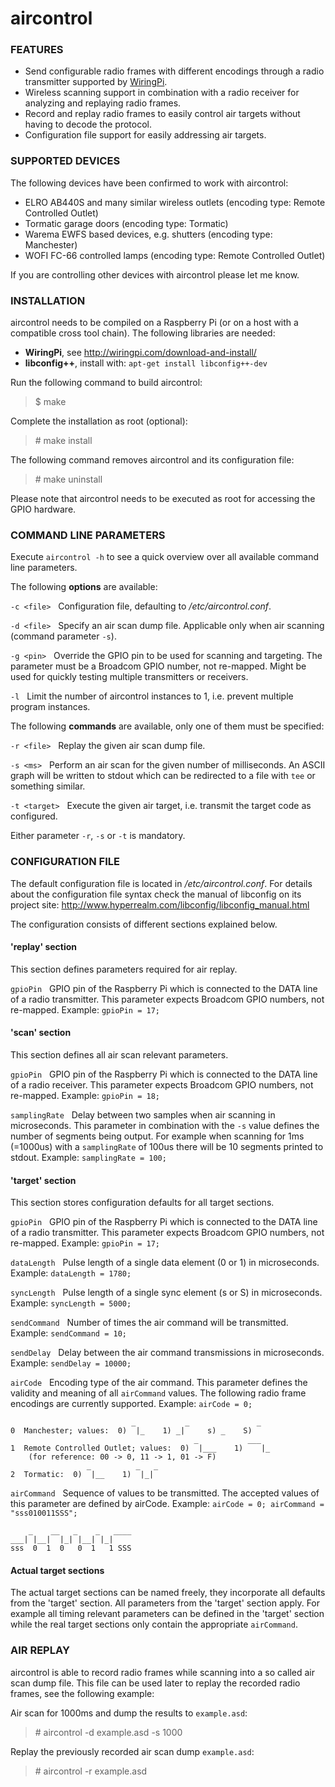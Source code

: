# **aircontrol**

### **FEATURES**

* Send configurable radio frames with different encodings through a radio transmitter supported by [WiringPi](http://wiringpi.com/).
* Wireless scanning support in combination with a radio receiver for analyzing and replaying radio frames.
* Record and replay radio frames to easily control air targets without having to decode the protocol.
* Configuration file support for easily addressing air targets.


### **SUPPORTED DEVICES**

The following devices have been confirmed to work with aircontrol: 
* ELRO AB440S and many similar wireless outlets (encoding type: Remote Controlled Outlet)
* Tormatic garage doors (encoding type: Tormatic)
* Warema EWFS based devices, e.g. shutters (encoding type: Manchester)
* WOFI FC-66 controlled lamps (encoding type: Remote Controlled Outlet) 

If you are controlling other devices with aircontrol please let me know.


### **INSTALLATION**

aircontrol needs to be compiled on a Raspberry Pi (or on a host with a compatible cross tool chain). The following libraries are needed:

* **WiringPi**, see <http://wiringpi.com/download-and-install/>
* **libconfig++**, install with: `apt-get install libconfig++-dev`

Run the following command to build aircontrol:
> $ make

Complete the installation as root (optional):
> \# make install

The following command removes aircontrol and its configuration file:
> \# make uninstall

Please note that aircontrol needs to be executed as root for accessing the GPIO hardware.


### **COMMAND LINE PARAMETERS**

Execute `aircontrol -h` to see a quick overview over all available command line parameters.

The following **options** are available:

`-c <file>` &nbsp; Configuration file, defaulting to */etc/aircontrol.conf*.

`-d <file>` &nbsp; Specify an air scan dump file. Applicable only when air scanning (command parameter `-s`).

`-g <pin>` &nbsp; Override the GPIO pin to be used for scanning and targeting. The parameter must be a Broadcom GPIO number, not re-mapped. Might be used for quickly testing multiple transmitters or receivers.

`-l` &nbsp; Limit the number of aircontrol instances to 1, i.e. prevent multiple program instances.

The following **commands** are available, only one of them must be specified:

`-r <file>` &nbsp; Replay the given air scan dump file.

`-s <ms>` &nbsp; Perform an air scan for the given number of milliseconds. An ASCII graph will be written to stdout which can be redirected to a file with `tee` or something similar.

`-t <target>` &nbsp; Execute the given air target, i.e. transmit the target code as configured.

Either parameter `-r`, `-s` or `-t` is mandatory.


### **CONFIGURATION FILE**

The default configuration file is located in */etc/aircontrol.conf*. For details about the configuration file syntax check the manual of libconfig on its project site: <http://www.hyperrealm.com/libconfig/libconfig_manual.html>

The configuration consists of different sections explained below.

#### 'replay' section

This section defines parameters required for air replay.

`gpioPin` &nbsp; GPIO pin of the Raspberry Pi which is connected to the DATA line of a radio transmitter. This parameter expects Broadcom GPIO numbers, not re-mapped. Example: `gpioPin = 17;`

#### 'scan' section

This section defines all air scan relevant parameters.

`gpioPin` &nbsp; GPIO pin of the Raspberry Pi which is connected to the DATA line of a radio receiver. This parameter expects Broadcom GPIO numbers, not re-mapped. Example: `gpioPin = 18;`

`samplingRate` &nbsp; Delay between two samples when air scanning in microseconds. This parameter in combination with the `-s` value defines the number of segments being output. For example when scanning for 1ms (=1000us) with a `samplingRate` of 100us there will be 10 segments printed to stdout. Example: `samplingRate = 100;`

#### 'target' section

This section stores configuration defaults for all target sections.

`gpioPin` &nbsp; GPIO pin of the Raspberry Pi which is connected to the DATA line of a radio transmitter. This parameter expects Broadcom GPIO numbers, not re-mapped. Example: `gpioPin = 17;`

`dataLength` &nbsp; Pulse length of a single data element (0 or 1) in microseconds. Example: `dataLength = 1780;`

`syncLength` &nbsp; Pulse length of a single sync element (s or S) in microseconds. Example: `syncLength = 5000;`

`sendCommand` &nbsp; Number of times the air command will be transmitted. Example: `sendCommand = 10;`

`sendDelay` &nbsp; Delay between the air command transmissions in microseconds. Example: `sendDelay = 10000;`

`airCode` &nbsp; Encoding type of the air command. This parameter defines the validity and meaning of all `airCommand` values. The following radio frame encodings are currently supported. Example: `airCode = 0;`

                               _           _               _
    0  Manchester; values:  0)  |_    1) _|     s) _    S)
                                             _           ___
    1  Remote Controlled Outlet; values:  0)  |___    1)    |_
        (for reference: 00 -> 0, 11 -> 1, 01 -> F)
                     _          _   _
    2  Tormatic:  0)  |__    1)  |_| 


`airCommand` &nbsp; Sequence of values to be transmitted. The accepted values of this parameter are defined by airCode. Example: `airCode = 0; airCommand = "sss010011SSS";`

        _    __   _    _   ____
    ___| |__|  |_| |__| |_| 
    sss  0  1  0   0  1   1 SSS

#### Actual target sections

The actual target sections can be named freely, they incorporate all defaults from the 'target' section. All parameters from the 'target' section apply. For example all timing relevant parameters can be defined in the 'target' section while the real target sections only contain the appropriate `airCommand`.


### **AIR REPLAY**

aircontrol is able to record radio frames while scanning into a so called air scan dump file. This file can be used later to replay the recorded radio frames, see the following example:

Air scan for 1000ms and dump the results to `example.asd`:
> \# aircontrol -d example.asd -s 1000

Replay the previously recorded air scan dump `example.asd`:
> \# aircontrol -r example.asd
